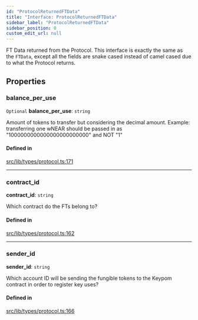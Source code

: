 ```yaml
---
id: "ProtocolReturnedFTData"
title: "Interface: ProtocolReturnedFTData"
sidebar_label: "ProtocolReturnedFTData"
sidebar_position: 0
custom_edit_url: null
---
```


FT Data returned from the Protocol. This interface is exactly the same as the `FTData`, except all the fields are
snake cased instead of camel cased due to what the Protocol returns.

## Properties

### balance\_per\_use

 `Optional` **balance\_per\_use**: `string`

Amount of tokens to transfer but considering the decimal amount.
Example: transferring one wNEAR should be passed in as "1000000000000000000000000" and NOT "1"

#### Defined in

[src/lib/types/protocol.ts:171](https://github.com/keypom/keypom-js/blob/bf39909/src/lib/types/protocol.ts#L171)

___

### contract\_id

 **contract\_id**: `string`

Which contract do the FTs belong to?

#### Defined in

[src/lib/types/protocol.ts:162](https://github.com/keypom/keypom-js/blob/bf39909/src/lib/types/protocol.ts#L162)

___

### sender\_id

 **sender\_id**: `string`

Which account ID will be sending the fungible tokens to the Keypom contract in order to register key uses?

#### Defined in

[src/lib/types/protocol.ts:166](https://github.com/keypom/keypom-js/blob/bf39909/src/lib/types/protocol.ts#L166)
